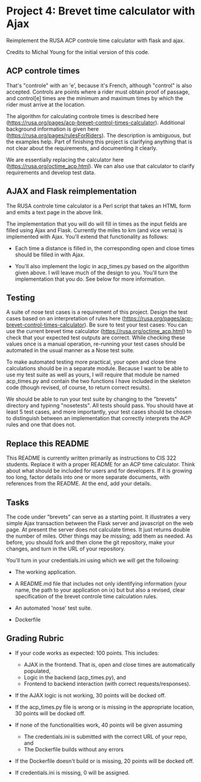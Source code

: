 # Project 4: Brevet time calculator with Ajax

Reimplement the RUSA ACP controle time calculator with flask and ajax.

Credits to Michal Young for the initial version of this code.

## ACP controle times

That's "controle" with an 'e', because it's French, although "control" is also accepted. Controls are points where a rider must obtain proof of passage, and control[e] times are the minimum and maximum times by which the rider must arrive at the location.   

The algorithm for calculating controle times is described here (https://rusa.org/pages/acp-brevet-control-times-calculator). Additional background information is given here (https://rusa.org/pages/rulesForRiders). The description is ambiguous, but the examples help. Part of finishing this project is clarifying anything that is not clear about the requirements, and documenting it clearly.  

We are essentially replacing the calculator here (https://rusa.org/octime_acp.html). We can also use that calculator to clarify requirements and develop test data.  

## AJAX and Flask reimplementation

The RUSA controle time calculator is a Perl script that takes an HTML form and emits a text page in the above link. 

The implementation that you will do will fill in times as the input fields are filled using Ajax and Flask. Currently the miles to km (and vice versa) is implemented with Ajax. You'll extend that functionality as follows:

* Each time a distance is filled in, the corresponding open and close times should be filled in with Ajax.   

* You'll also implement the logic in acp_times.py based on the algorithm given above. I will leave much of the design to you. You'll turn the implementation that you do. See below for more information.

## Testing

A suite of nose test cases is a requirement of this project. Design the test cases based on an interpretation of rules here (https://rusa.org/pages/acp-brevet-control-times-calculator). Be sure to test your test cases: You can use the current brevet time calculator (https://rusa.org/octime_acp.html) to check that your expected test outputs are correct. While checking these values once is a manual operation, re-running your test cases should be automated in the usual manner as a Nose test suite.

To make automated testing more practical, your open and close time calculations should be in a separate module. Because I want to be able to use my test suite as well as yours, I will require that module be named acp_times.py and contain the two functions I have included in the skeleton code (though revised, of course, to return correct results).

We should be able to run your test suite by changing to the "brevets" directory and typinng "nosetests". All tests should pass. You should have at least 5 test cases, and more importantly, your test cases should be chosen to distinguish between an implementation that correctly interprets the ACP rules and one that does not.

## Replace this README

This README is currently written primarily as instructions to CIS 322 students. Replace it with a proper README for an ACP time calculator. Think about what should be included for users and for developers. If it is growing too long, factor details into one or more separate documents, with references from the README. At the end, add your details.

## Tasks

The code under "brevets" can serve as a starting point. It illustrates a very simple Ajax transaction between the Flask server and javascript on the web page. At present the server does not calculate times. It just returns double the number of miles. Other things may be missing; add them as needed. As before, you should fork and then clone the git repository, make your changes, and turn in the URL of your repository.

You'll turn in your credentials.ini using which we will get the following:

* The working application.

* A README.md file that includes not only identifying information (your name, the path to your application on ix) but but also a revised, clear specification of the brevet controle time calculation rules.

* An automated 'nose' test suite.

* Dockerfile

## Grading Rubric

* If your code works as expected: 100 points. This includes:
	* AJAX in the frontend. That is, open and close times are automatically populated, 
	* Logic in the backend (acp_times.py), and 
	* Frontend to backend interaction (with correct requests/responses).

* If the AJAX logic is not working, 30 points will be docked off. 

* If the acp_times.py file is wrong or is missing in the appropriate location, 30 points will be docked off.

* If none of the functionalities work, 40 points will be given assuming 
    * The credentials.ini is submitted with the correct URL of your repo, and
    * The Dockerfile builds without any errors
    
* If the Dockerfile doesn't build or is missing, 20 points will be docked off.

* If credentials.ini is missing, 0 will be assigned.